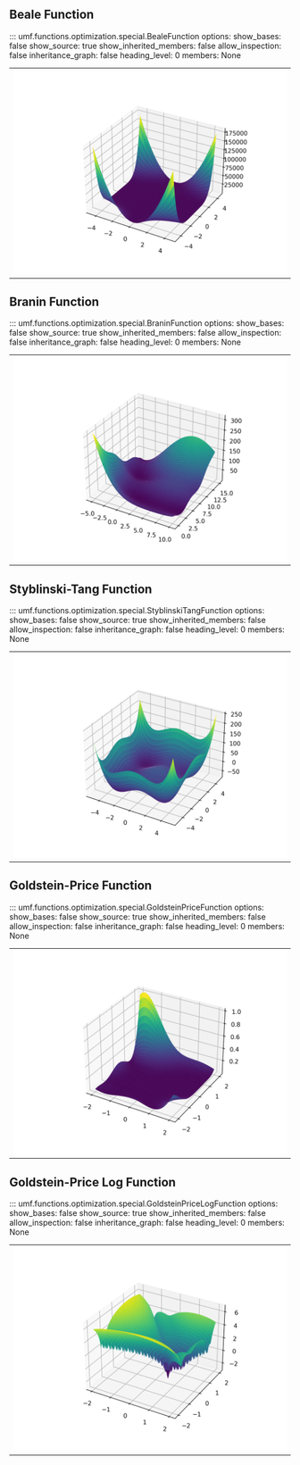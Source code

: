## Beale Function

<!-- prettier-ignore -->
::: umf.functions.optimization.special.BealeFunction
    options:
        show_bases: false
        show_source: true
        show_inherited_members: false
        allow_inspection: false
        inheritance_graph: false
        heading_level: 0
        members: None

|                                                           |
| :-------------------------------------------------------: |
| ![BealeFunction](../../../extra/images/BealeFunction.png) |

## Branin Function

<!-- prettier-ignore -->
::: umf.functions.optimization.special.BraninFunction
    options:
        show_bases: false
        show_source: true
        show_inherited_members: false
        allow_inspection: false
        inheritance_graph: false
        heading_level: 0
        members: None

|                                                             |
| :---------------------------------------------------------: |
| ![BraninFunction](../../../extra/images/BraninFunction.png) |

## Styblinski-Tang Function

<!-- prettier-ignore -->
::: umf.functions.optimization.special.StyblinskiTangFunction
    options:
        show_bases: false
        show_source: true
        show_inherited_members: false
        allow_inspection: false
        inheritance_graph: false
        heading_level: 0
        members: None

|                                                                             |
| :-------------------------------------------------------------------------: |
| ![StyblinskiTangFunction](../../../extra/images/StyblinskiTangFunction.png) |

## Goldstein-Price Function

<!-- prettier-ignore -->
::: umf.functions.optimization.special.GoldsteinPriceFunction
    options:
        show_bases: false
        show_source: true
        show_inherited_members: false
        allow_inspection: false
        inheritance_graph: false
        heading_level: 0
        members: None

|                                                                             |
| :-------------------------------------------------------------------------: |
| ![GoldsteinPriceFunction](../../../extra/images/GoldsteinPriceFunction.png) |

## Goldstein-Price Log Function

<!-- prettier-ignore -->
::: umf.functions.optimization.special.GoldsteinPriceLogFunction
    options:
        show_bases: false
        show_source: true
        show_inherited_members: false
        allow_inspection: false
        inheritance_graph: false
        heading_level: 0
        members: None

|                                                                                   |
| :-------------------------------------------------------------------------------: |
| ![GoldsteinPriceLogFunction](../../../extra/images/GoldsteinPriceLogFunction.png) |
